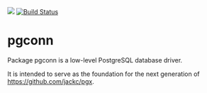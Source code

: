 [![](https://godoc.org/github.com/jackc/pgconn?status.svg)](https://godoc.org/github.com/jackc/pgconn)
[![Build Status](https://travis-ci.org/jackc/pgconn.svg)](https://travis-ci.org/jackc/pgconn)

# pgconn

Package pgconn is a low-level PostgreSQL database driver.

It is intended to serve as the foundation for the next generation of https://github.com/jackc/pgx.
